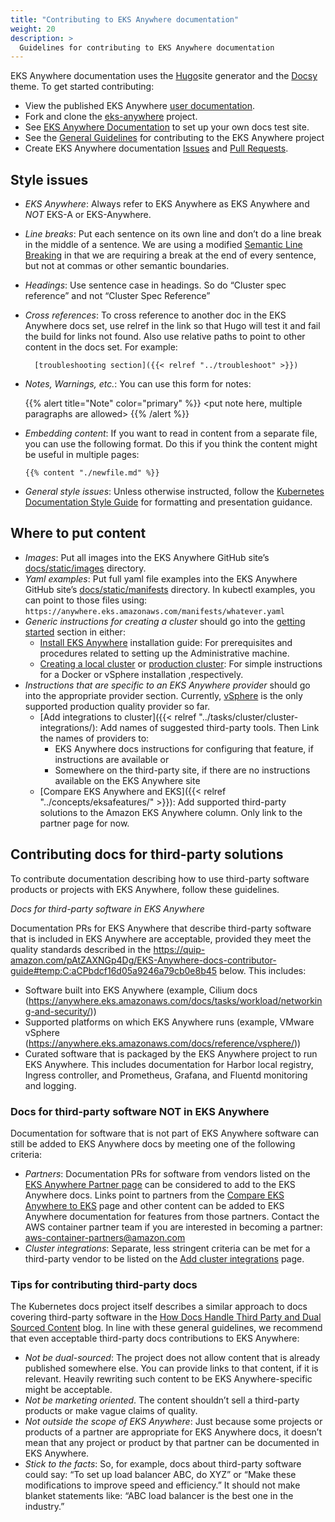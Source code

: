 ```yaml
---
title: "Contributing to EKS Anywhere documentation"
weight: 20
description: >
  Guidelines for contributing to EKS Anywhere documentation
---
```

EKS Anywhere documentation uses the [Hugo](https://gohugo.io/categories/fundamentals)site generator and the [Docsy](https://www.docsy.dev/docs/) theme. To get started contributing:

* View the published EKS Anywhere [user documentation](https://anywhere.eks.amazonaws.com/docs/).
* Fork and clone the [eks-anywhere](https://github.com/aws/eks-anywhere) project.
* See [EKS Anywhere Documentation](https://github.com/aws/eks-anywhere/tree/main/docs) to set up your own docs test site.
* See the [General Guidelines](https://github.com/aws/eks-anywhere/blob/main/docs/content/en/docs/community/contributing.md) for contributing to the EKS Anywhere project
* Create EKS Anywhere documentation [Issues](https://github.com/aws/eks-anywhere/issues) and [Pull Requests](https://github.com/aws/eks-anywhere/pulls).

## Style issues

* *EKS Anywhere*: Always refer to EKS Anywhere as EKS Anywhere and *NOT* EKS-A or EKS-Anywhere.
* *Line breaks*: Put each sentence on its own line and don’t do a line break in the middle of a sentence. 
  We are using a modified [Semantic Line Breaking](https://sembr.org/) in that we are requiring a break at the end of every sentence, but not at commas or other semantic boundaries.
* *Headings*: Use sentence case in headings. So do “Cluster spec reference” and not “Cluster Spec Reference”
* *Cross references*: To cross reference to another doc in the EKS Anywhere docs set, use relref in the link so that Hugo will test it and fail the build for links not found. Also use relative paths to point to other content in the docs set. For example:
   ```
     [troubleshooting section]({{< relref "../troubleshoot" >}})
   ```
* *Notes, Warnings, etc.*: You can use this form for notes:
    
    {{% alert title="Note" color="primary" %}}
    <put note here, multiple paragraphs are allowed>
    {{% /alert %}}

* *Embedding content*: If you want to read in content from a separate file, you can use the following format.
  Do this if you think the content might be useful in multiple pages:
  ```
  {{% content "./newfile.md" %}}
  ```
* *General style issues*: Unless otherwise instructed, follow the [Kubernetes Documentation Style Guide](https://kubernetes.io/docs/contribute/style/style-guide/) for formatting and presentation guidance.

## Where to put content

* *Images*: Put all images into the EKS Anywhere GitHub site’s [docs/static/images](https://github.com/aws/eks-anywhere/tree/main/docs/static/images) directory.
* *Yaml examples*: Put full yaml file examples into the EKS Anywhere GitHub site’s [docs/static/manifests](https://github.com/aws/eks-anywhere/tree/main/docs/static/manifests) directory.
  In kubectl examples, you can point to those files using: `https://anywhere.eks.amazonaws.com/manifests/whatever.yaml`
* *Generic instructions for creating a cluster* should go into the [getting started](https://anywhere.eks.amazonaws.com/docs/getting-started/) section in either:
   * [Install EKS Anywhere](https://anywhere.eks.amazonaws.com/docs/getting-started/install/) installation guide: For prerequisites and procedures related to setting up the Administrative machine.
   * [Creating a local cluster](https://anywhere.eks.amazonaws.com/docs/getting-started/local-environment/) or [production cluster](https://anywhere.eks.amazonaws.com/docs/getting-started/production-environment/): For simple instructions for a Docker or vSphere installation ,respectively.
* *Instructions that are specific to an EKS Anywhere provider* should go into the appropriate provider section. Currently, [vSphere](https://anywhere.eks.amazonaws.com/docs/reference/vsphere/) is the only supported production quality provider so far.
  * [Add integrations to cluster]({{< relref "../tasks/cluster/cluster-integrations/): Add names of suggested third-party tools. Then Link the names of providers to:
    * EKS Anywhere docs instructions for configuring that feature, if instructions are available or
    * Somewhere on the third-party site, if there are no instructions available on the EKS Anywhere site
  * [Compare EKS Anywhere and EKS]({{< relref "../concepts/eksafeatures/" >}}): Add supported third-party solutions to the Amazon EKS Anywhere column.
  Only link to the partner page for now.

## Contributing docs for third-party solutions

To contribute documentation describing how to use third-party software products or projects with EKS Anywhere, follow these guidelines.

*Docs for third-party software in EKS Anywhere*

Documentation PRs for EKS Anywhere that describe third-party software that is included in EKS Anywhere are acceptable, provided they meet the quality standards described in the https://quip-amazon.com/pAtZAXNGp4Dg/EKS-Anywhere-docs-contributor-guide#temp:C:aCPbdcf16d05a9246a79cb0e8b45 below. This includes:

* Software built into EKS Anywhere (example, Cilium docs (https://anywhere.eks.amazonaws.com/docs/tasks/workload/networking-and-security/))
* Supported platforms on which EKS Anywhere runs (example, VMware vSphere (https://anywhere.eks.amazonaws.com/docs/reference/vsphere/))
* Curated software that is packaged by the EKS Anywhere project to run EKS Anywhere. This includes documentation for Harbor local registry, Ingress controller, and Prometheus, Grafana, and Fluentd monitoring and logging.

### Docs for third-party software NOT in EKS Anywhere

Documentation for software that is not part of EKS Anywhere software can still be added to EKS Anywhere docs by meeting one of the following criteria:

* *Partners*: Documentation PRs for software from vendors listed on the [EKS Anywhere Partner page](https://aws.amazon.com/eks/eks-anywhere/partners/) can be considered to add to the EKS Anywhere docs.
  Links point to partners from the [Compare EKS Anywhere to EKS](https://anywhere.eks.amazonaws.com/docs/concepts/eksafeatures/) page and other content can be added to EKS Anywhere documentation for features from those partners.
  Contact the AWS container partner team if you are interested in becoming a partner: aws-container-partners@amazon.com
* *Cluster integrations*: Separate, less stringent criteria can be met for a third-party vendor to be listed on the [Add cluster integrations](https://anywhere.eks.amazonaws.com/docs/tasks/cluster/cluster-integrations/) page.

### Tips for contributing third-party docs

The Kubernetes docs project itself describes a similar approach to docs covering third-party software in the [How Docs Handle Third Party and Dual Sourced Content](https://kubernetes.io/blog/2020/05/third-party-dual-sourced-content/) blog.
In line with these general guidelines, we recommend that even acceptable third-party docs contributions to EKS Anywhere:

* *Not be dual-sourced*: The project does not allow content that is already published somewhere else.
  You can provide links to that content, if it is relevant. Heavily rewriting such content to be EKS Anywhere-specific might be acceptable.
* *Not be marketing oriented*. The content shouldn’t sell a third-party products or make vague claims of quality.
* *Not outside the scope of EKS Anywhere*:  Just because some projects or products of a partner are appropriate for EKS Anywhere docs, it doesn’t mean that any project or product by that partner can be documented in EKS Anywhere.
* *Stick to the facts*:  So, for example, docs about third-party software could say: “To set up load balancer ABC, do XYZ” or “Make these modifications to improve speed and efficiency.” It should not make blanket statements like: “ABC load balancer is the best one in the industry.”

